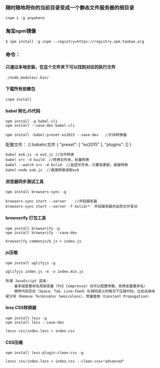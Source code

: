 ### 随时随地将你的当前目录变成一个静态文件服务器的根目录
    cnpm i -g anywhere	

### 淘宝npm镜像
    $ npm install -g cnpm --registry=https://registry.npm.taobao.org

### 命令：

#### 只通过本地安装，在这个文件夹下可以找到对应的执行文件
	./node_modules/.bin/

#### 下载所有依赖包
	cnpm install

#### babel 转化JS代码
	npm install -g babel-cli
	npm install --save-dev babel-cli   

	npm install -babel-preset-es2015 --save-dev   //ES6转换器

配置文件：
	//.babelrc文件 
	{
		"preset": [
			"es2015"
		],
		"plugins": []
	}

	babel es6.js -o es5.js //文件转换
	babel src -d build	//转换文件夹，批量转换
	babel --watch src -d bulid	//监控文件夹，只要有更新，直接转换
	babel-node es6.js  //直接转换读取es6

#### 浏览器同步测试工具
	npm install browsers-sync -g

	browsers-sync start --server	//开启服务器
	browsers-sync start --server -f bulid/*  开启服务器并监控文件变动

#### browserify 打包工具
	npm install browserify -g
	npm install browserify --save-dev 

	browserify commonjs/b.js > index.js 

#### js压缩
	npm install uglifyjs -g

	uglifyjs index.js -m -o index.min.js

	所谓 JavaScript 混淆:
		基本就是重命名局部变量（YUI Compressor 也可以配置参数，拒绝变量重命名）
		移除代码空白（Space、Tab、Line-Feed）在相同语义的情况下压缩代码，比如去掉末尾分号（Remove Terminator Semicolons），常量替换（Constant Propagation）


#### less CSS转换器
	npm install less -g
	npm install less --save-dev

	lessc css/index.less > index.css

#### CSS压缩
	npm install less-plugin-clean-css -g

	lessc css/index.less > index.css --clean-css="advanced"



